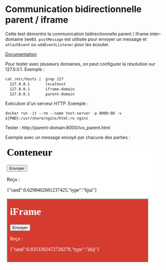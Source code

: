 # Communication bidirectionnelle parent / iframe

Cette test démontre la communication bidirectionnelle parent / iframe inter-domaine (web).
`postMessage` est utilisée pour envoyer un message et `attachEvent` ou `addEventListener` pour les écouter.

[Documentation](https://developer.mozilla.org/fr/docs/Web/API/Window/postMessage)

Pour tester avec plusieurs domaines, on peut configurer la résolution sur 127.0.0.1. Exemple :
```shell
cat /etc/hosts |  grep 127
  127.0.0.1       localhost
  127.0.0.1       iframe-domain
  127.0.0.1       parent-domain
```

Exécution d'un serveur HTTP. Exemple :
```shell
docker run -it --rm --name test-server -p 8000:80 -v ${PWD}:/usr/share/nginx/html:ro nginx
```

Tester : http://parent-domain:8000/ivx_parent.html

Exemple avec un message envoyé par chacune des parties :

![](demo.png)